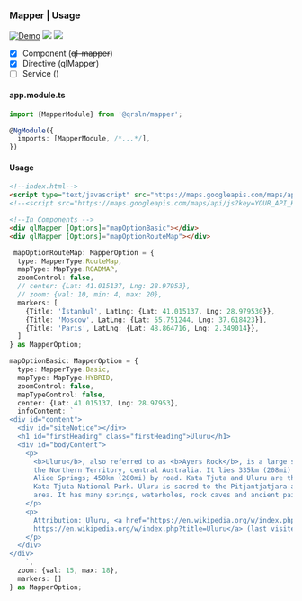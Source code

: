 ### Mapper | Usage

[![Demo](https://img.shields.io/badge/Demo-blue)](https://krsln.github.io/Showcase/Libraries/Mapper)
[![](https://img.shields.io/badge/Main-projects-white)](../projects.md)
[![](https://img.shields.io/badge/readme-white)](readme.md)

- [x] Component (~~ql-mapper~~)
- [x] Directive (qlMapper)
- [ ] Service ()

#### app.module.ts

```typescript
import {MapperModule} from '@qrsln/mapper';

@NgModule({
  imports: [MapperModule, /*...*/],
})
```  

#### Usage

```html
<!--index.html-->
<script type="text/javascript" src="https://maps.googleapis.com/maps/api/js?key="></script>
<!--<script src="https://maps.googleapis.com/maps/api/js?key=YOUR_API_KEY"></script>-->

<!--In Components -->
<div qlMapper [Options]="mapOptionBasic"></div>
<div qlMapper [Options]="mapOptionRouteMap"></div>
```

```typescript
 mapOptionRouteMap: MapperOption = {
  type: MapperType.RouteMap,
  mapType: MapType.ROADMAP,
  zoomControl: false,
  // center: {Lat: 41.015137, Lng: 28.97953},
  // zoom: {val: 10, min: 4, max: 20},
  markers: [
    {Title: 'İstanbul', LatLng: {Lat: 41.015137, Lng: 28.979530}},
    {Title: 'Moscow', LatLng: {Lat: 55.751244, Lng: 37.618423}},
    {Title: 'Paris', LatLng: {Lat: 48.864716, Lng: 2.349014}},
  ]
} as MapperOption;

mapOptionBasic: MapperOption = {
  type: MapperType.Basic,
  mapType: MapType.HYBRID,
  zoomControl: false,
  mapTypeControl: false,
  center: {Lat: 41.015137, Lng: 28.97953},
  infoContent: `
<div id="content">
  <div id="siteNotice"></div>
  <h1 id="firstHeading" class="firstHeading">Uluru</h1>
  <div id="bodyContent">
    <p>
      <b>Uluru</b>, also referred to as <b>Ayers Rock</b>, is a large sandstone rock formation in the southern part of
      the Northern Territory, central Australia. It lies 335km (208mi) south west of the nearest large town,
      Alice Springs; 450km (280mi) by road. Kata Tjuta and Uluru are the two major features of the Uluru -
      Kata Tjuta National Park. Uluru is sacred to the Pitjantjatjara and Yankunytjatjara, the Aboriginal people of the
      area. It has many springs, waterholes, rock caves and ancient paintings. Uluru is listed as a World Heritage Site.
    </p>
    <p>
      Attribution: Uluru, <a href="https://en.wikipedia.org/w/index.php?title=Uluru">
      https://en.wikipedia.org/w/index.php?title=Uluru</a> (last visited June 22, 2009).
    </p>
  </div>
</div>
    `,
  zoom: {val: 15, max: 18},
  markers: []
} as MapperOption;
```

